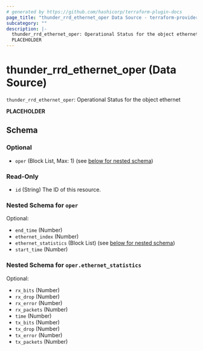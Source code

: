 ```yaml
---
# generated by https://github.com/hashicorp/terraform-plugin-docs
page_title: "thunder_rrd_ethernet_oper Data Source - terraform-provider-thunder"
subcategory: ""
description: |-
  thunder_rrd_ethernet_oper: Operational Status for the object ethernet
  PLACEHOLDER
---
```


# thunder_rrd_ethernet_oper (Data Source)

`thunder_rrd_ethernet_oper`: Operational Status for the object ethernet

__PLACEHOLDER__



<!-- schema generated by tfplugindocs -->
## Schema

### Optional

- `oper` (Block List, Max: 1) (see [below for nested schema](#nestedblock--oper))

### Read-Only

- `id` (String) The ID of this resource.

<a id="nestedblock--oper"></a>
### Nested Schema for `oper`

Optional:

- `end_time` (Number)
- `ethernet_index` (Number)
- `ethernet_statistics` (Block List) (see [below for nested schema](#nestedblock--oper--ethernet_statistics))
- `start_time` (Number)

<a id="nestedblock--oper--ethernet_statistics"></a>
### Nested Schema for `oper.ethernet_statistics`

Optional:

- `rx_bits` (Number)
- `rx_drop` (Number)
- `rx_error` (Number)
- `rx_packets` (Number)
- `time` (Number)
- `tx_bits` (Number)
- `tx_drop` (Number)
- `tx_error` (Number)
- `tx_packets` (Number)


